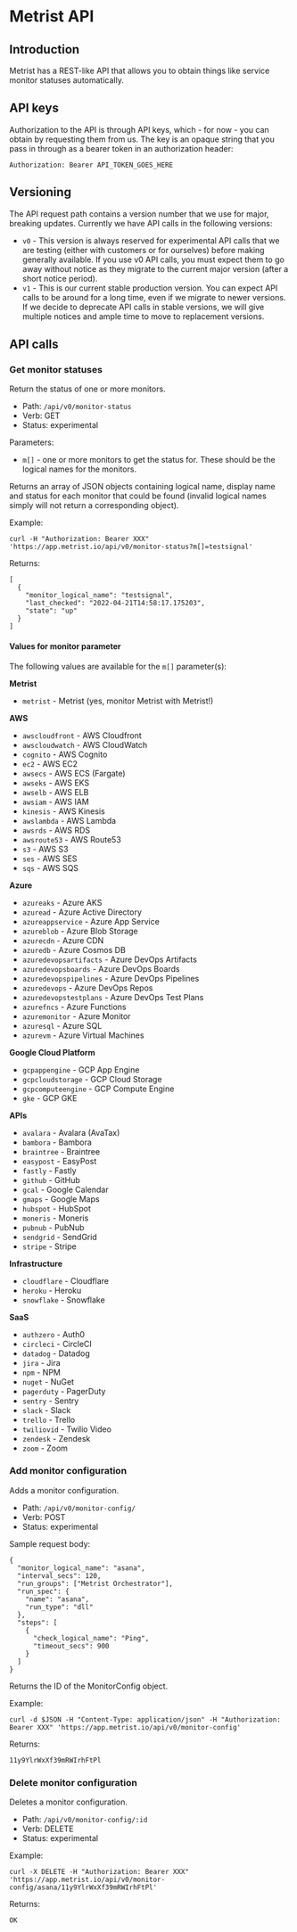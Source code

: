 # Metrist API

## Introduction

Metrist has a REST-like API that allows you to obtain things like service monitor statuses automatically.

## API keys

Authorization to the API is through API keys, which - for now - you can obtain by requesting them from us. The
key is an opaque string that you pass in through as a bearer token in an authorization header:

    Authorization: Bearer API_TOKEN_GOES_HERE

## Versioning

The API request path contains a version number that we use for major, breaking updates. Currently we have
API calls in the following versions:

* `v0` - This version is always reserved for experimental API calls that we are testing (either with customers
  or for ourselves) before making generally available. If you use v0 API calls, you must expect them to go away
  without notice as they migrate to the current major version (after a short notice period).
* `v1` - This is our current stable production version. You can expect API calls to be around for a long time,
  even if we migrate to newer versions. If we decide to deprecate API calls in stable versions, we will
  give multiple notices and ample time to move to replacement versions.

## API calls

### Get monitor statuses

Return the status of one or more monitors.

* Path: `/api/v0/monitor-status`
* Verb: GET
* Status: experimental

Parameters:

* `m[]` - one or more monitors to get the status for. These should be the logical
          names for the monitors.

Returns an array of JSON objects containing logical name, display name and status for
each monitor that could be found (invalid logical names simply will not return a corresponding
object).

Example:

```
curl -H "Authorization: Bearer XXX" 'https://app.metrist.io/api/v0/monitor-status?m[]=testsignal'
```

Returns:

```
[
  {
    "monitor_logical_name": "testsignal",
    "last_checked": "2022-04-21T14:58:17.175203",
    "state": "up"
  }
]
```

#### Values for monitor parameter

The following values are available for the `m[]` parameter(s):

**Metrist**

* `metrist` - Metrist (yes, monitor Metrist with Metrist!)

**AWS**

* `awscloudfront` - AWS Cloudfront
* `awscloudwatch` - AWS CloudWatch
* `cognito` - AWS Cognito
* `ec2` - AWS EC2
* `awsecs` - AWS ECS (Fargate)
* `awseks` - AWS EKS
* `awselb` - AWS ELB
* `awsiam` - AWS IAM
* `kinesis` - AWS Kinesis
* `awslambda` - AWS Lambda
* `awsrds` - AWS RDS
* `awsroute53` - AWS Route53
* `s3` - AWS S3
* `ses` - AWS SES
* `sqs` - AWS SQS

**Azure**

* `azureaks` - Azure AKS
* `azuread` - Azure Active Directory
* `azureappservice` - Azure App Service
* `azureblob` - Azure Blob Storage
* `azurecdn` - Azure CDN
* `azuredb` - Azure Cosmos DB
* `azuredevopsartifacts` - Azure DevOps Artifacts
* `azuredevopsboards` - Azure DevOps Boards
* `azuredevopspipelines` - Azure DevOps Pipelines
* `azuredevops` - Azure DevOps Repos
* `azuredevopstestplans` - Azure DevOps Test Plans
* `azurefncs` - Azure Functions
* `azuremonitor` - Azure Monitor
* `azuresql` - Azure SQL
* `azurevm` - Azure Virtual Machines

**Google Cloud Platform**

* `gcpappengine` - GCP App Engine
* `gcpcloudstorage` - GCP Cloud Storage
* `gcpcomputeengine` - GCP Compute Engine
* `gke` - GCP GKE

**APIs**

* `avalara` - Avalara (AvaTax)
* `bambora` - Bambora
* `braintree` - Braintree
* `easypost` - EasyPost
* `fastly` - Fastly
* `github` - GitHub
* `gcal` - Google Calendar
* `gmaps` - Google Maps
* `hubspot` - HubSpot
* `moneris` - Moneris
* `pubnub` - PubNub
* `sendgrid` - SendGrid
* `stripe` - Stripe

**Infrastructure**

* `cloudflare` - Cloudflare
* `heroku` - Heroku
* `snowflake` - Snowflake

**SaaS**

* `authzero` - Auth0
* `circleci` - CircleCI
* `datadog` - Datadog
* `jira` - Jira
* `npm` - NPM
* `nuget` - NuGet
* `pagerduty` - PagerDuty
* `sentry` - Sentry
* `slack` - Slack
* `trello` - Trello
* `twiliovid` - Twilio Video
* `zendesk` - Zendesk
* `zoom` - Zoom

### Add monitor configuration

Adds a monitor configuration.

* Path: `/api/v0/monitor-config/`
* Verb: POST
* Status: experimental

Sample request body:

```
{
  "monitor_logical_name": "asana",
  "interval_secs": 120,
  "run_groups": ["Metrist Orchestrator"],
  "run_spec": {
    "name": "asana",
    "run_type": "dll"
  },
  "steps": [
    {
      "check_logical_name": "Ping",
      "timeout_secs": 900
    }
  ]
}
```

Returns the ID of the MonitorConfig object.

Example:

```
curl -d $JSON -H "Content-Type: application/json" -H "Authorization: Bearer XXX" 'https://app.metrist.io/api/v0/monitor-config'
```

Returns:

```
11y9YlrWxXf39mRWIrhFtPl
```

### Delete monitor configuration

Deletes a monitor configuration.

* Path: `/api/v0/monitor-config/:id`
* Verb: DELETE
* Status: experimental

Example:

```
curl -X DELETE -H "Authorization: Bearer XXX" 'https://app.metrist.io/api/v0/monitor-config/asana/11y9YlrWxXf39mRWIrhFtPl'
```

Returns:

```
OK
```
